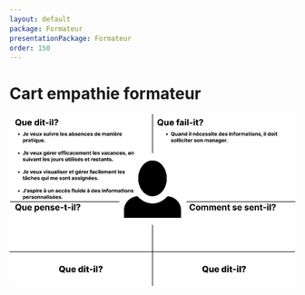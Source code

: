 ```yaml
---
layout: default
package: Formateur
presentationPackage: Formateur
order: 150
---
```


# Cart empathie formateur

![Cart empathie formateur](./images/Carte_dempathie-Formateur.png)